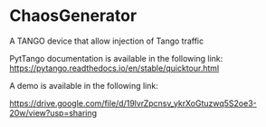 # ChaosGenerator
A TANGO device that allow injection of Tango traffic

PytTango documentation is available in the following link: 
https://pytango.readthedocs.io/en/stable/quicktour.html

A demo is available in the following link: 

https://drive.google.com/file/d/19lvrZpcnsv_ykrXoGtuzwq5S2oe3-20w/view?usp=sharing